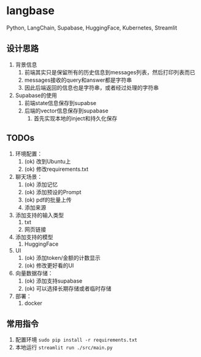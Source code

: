 # langbase

Python, LangChain, Supabase, HuggingFace, Kubernetes, Streamlit

## 设计思路
1. 背景信息
   1. 前端其实只是保留所有的历史信息到messages列表，然后打印列表而已
   2. messages接收的query和answer都是字符串
   3. 因此后端返回的信息也是字符串，或者经过处理的字符串
2. Supabase的使用
   1. 前端state信息保存到supabse
   2. 后端的vector信息保存到supabase
      1. 首先实现本地的inject和持久化保存
## TODOs
1. 环境配置：
   1. (ok) 改到Ubuntu上
   2. (ok) 修改requirements.txt
2. 聊天场景：
   1. (ok) 添加记忆
   2. (ok) 添加预设的Prompt
   3. (ok) pdf的批量上传
   4. 添加来源
3. 添加支持的输入类型
   1. txt
   2. 网页链接
4. 添加支持的模型
   1. HuggingFace
5. UI
   1. (ok) 添加token/金额的计数显示
   2. (ok) 修改更好看的UI
6. 向量数据存储：
   1. (ok) 添加支持supabase
   2. (ok) 可以选择长期存储或者临时存储
7. 部署：
   1. docker

## 常用指令
1. 配置环境 `sudo pip install -r requirements.txt`
2. 本地运行 `streamlit run ./src/main.py`